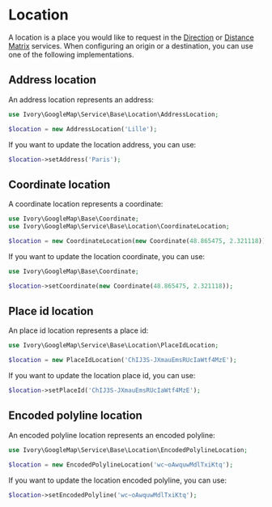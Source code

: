 # Location

A location is a place you would like to request in the [Direction](/doc/service/directons/direction.md) or 
[Distance Matrix](/doc/service/distance_matrix/distance_matrix.md) services. When configuring an origin or a 
destination, you can use one of the following implementations.

## Address location

An address location represents an address:

``` php
use Ivory\GoogleMap\Service\Base\Location\AddressLocation;

$location = new AddressLocation('Lille');
```

If you want to update the location address, you can use:

``` php
$location->setAddress('Paris');
```

## Coordinate location

A coordinate location represents a coordinate:

``` php
use Ivory\GoogleMap\Base\Coordinate;
use Ivory\GoogleMap\Service\Base\Location\CoordinateLocation;

$location = new CoordinateLocation(new Coordinate(48.865475, 2.321118));
```

If you want to update the location coordinate, you can use:

``` php
use Ivory\GoogleMap\Base\Coordinate;

$location->setCoordinate(new Coordinate(48.865475, 2.321118));
```

## Place id location

An place id location represents a place id:

``` php
use Ivory\GoogleMap\Service\Base\Location\PlaceIdLocation;

$location = new PlaceIdLocation('ChIJ3S-JXmauEmsRUcIaWtf4MzE');
```

If you want to update the location place id, you can use:

``` php
$location->setPlaceId('ChIJ3S-JXmauEmsRUcIaWtf4MzE');
```

## Encoded polyline location

An encoded polyline location represents an encoded polyline:

``` php
use Ivory\GoogleMap\Service\Base\Location\EncodedPolylineLocation;

$location = new EncodedPolylineLocation('wc~oAwquwMdlTxiKtq');
```

If you want to update the location encoded polyline, you can use:

``` php
$location->setEncodedPolyline('wc~oAwquwMdlTxiKtq');
```
